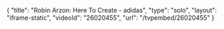 {
    "title": "Robin Arzon: Here To Create - adidas",
    "type": "solo",
    "layout": "iframe-static",
    "videoId": "26020455",
    "url": "\/tvpembed\/26020455"
}